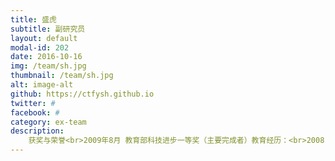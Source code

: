 ```yaml
---
title: 盛虎
subtitle: 副研究员
layout: default
modal-id: 202
date: 2016-10-16
img: /team/sh.jpg
thumbnail: /team/sh.jpg
alt: image-alt
github: https://ctfysh.github.io
twitter: #
facebook: #
category: ex-team
description:
    获奖与荣誉<br>2009年8月 教育部科技进步一等奖（主要完成者）教育经历：<br>2008.09-2013.07    就读于北京大学环境科学与工程学院，获理学博士学位<br>2004.09-2008.07    就读于武汉理工大学环境工程系，获工学学士学位<br>工作经历<br>2016.08-至今         南京大学环境学院     副研究员<br>2013.08-2016.07   南京大学环境学院     助理研究员 <br>主要研究领域<br>    磷循环及其资源环境效应<br>    物质流网络分析<br>    生命周期评估方法<br>    环境大数据建模分析<br>    环境空间统计分析
---
```


